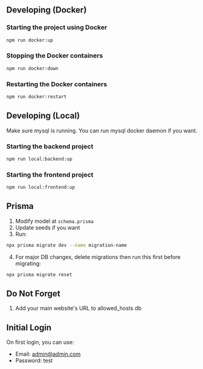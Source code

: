 ## Developing (Docker)

### Starting the project using Docker

```bash
npm run docker:up
```

### Stopping the Docker containers

```bash
npm run docker:down
```

### Restarting the Docker containers

```bash
npm run docker:restart
```

## Developing (Local)

Make sure mysql is running. You can run mysql docker daemon if you want.

### Starting the backend project

```bash
npm run local:backend:up
```

### Starting the frontend project

```bash
npm run local:frontend:up
```

## Prisma

1. Modify model at `schema.prisma`
2. Update seeds if you want
3. Run:

```bash
npx prisma migrate dev --name migration-name
```

4. For major DB changes, delete migrations then run this first before migrating:

```bash
npx prisma migrate reset
```

## Do Not Forget

1. Add your main website's URL to allowed_hosts db

## Initial Login

On first login, you can use:

- Email: admin@admin.com
- Password: test
